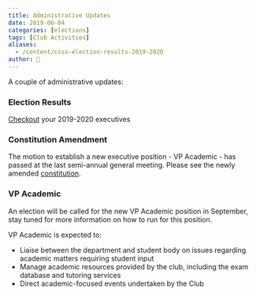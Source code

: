 ```yaml
---
title: Administrative Updates
date: 2019-06-04
categories: [elections]
tags: [Club Activities]
aliases:
  - /content/csss-election-results-2019-2020
author: 🦁
---
```


A couple of administrative updates:

### Election Results

[Checkout](/about/) your 2019-2020 executives

### Constitution Amendment

The motion to establish a new executive position - VP Academic -
has passed at the last semi-annual general meeting. Please see the
newly amended [constitution](/about/constitution).

### VP Academic

An election will be called for the new VP Academic position in September,
stay tuned for more information on how to run for this position.

VP Academic is expected to:

- Liaise between the department and student body on issues regarding academic matters requiring student input
- Manage academic resources provided by the club, including the exam database and tutoring services
- Direct academic-focused events undertaken by the Club
